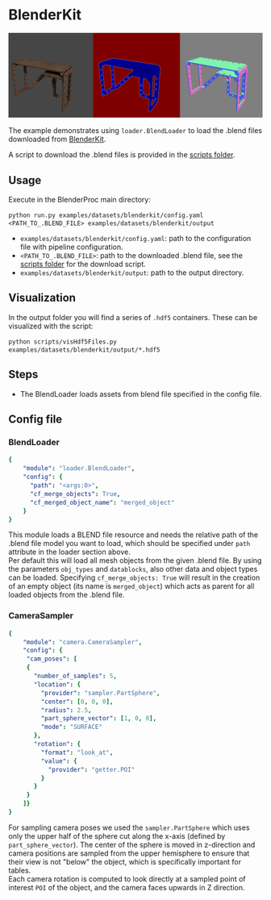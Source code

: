 # BlenderKit 
<p align="center">
<img src="../../../images/blenderkit_rendered_example.png" alt="normals, depth and color rendering of an example table" width=900>
</p>

The example demonstrates using `loader.BlendLoader` to load the .blend files downloaded from [BlenderKit](https://www.blenderkit.com/).

A script to download the .blend files is provided in the [scripts folder](../../scripts).

## Usage

Execute in the BlenderProc main directory:

```shell
python run.py examples/datasets/blenderkit/config.yaml <PATH_TO_.BLEND_FILE> examples/datasets/blenderkit/output
``` 

* `examples/datasets/blenderkit/config.yaml`: path to the configuration file with pipeline configuration.
* `<PATH_TO_.BLEND_FILE>`: path to the downloaded .blend file, see the [scripts folder](../../scripts) for the download script. 
* `examples/datasets/blenderkit/output`: path to the output directory.

## Visualization

In the output folder you will find a series of `.hdf5` containers. These can be visualized with the script:

```shell
python scripts/visHdf5Files.py examples/datasets/blenderkit/output/*.hdf5
``` 

## Steps

* The BlendLoader loads assets from blend file specified in the config file.

## Config file

### BlendLoader 

```yaml
{
    "module": "loader.BlendLoader",
    "config": {
      "path": "<args:0>",
      "cf_merge_objects": True,
      "cf_merged_object_name": "merged_object"
    }
}
```
This module loads a BLEND file resource and needs the relative path of the .blend file model you want to load, which should be specified under `path` attribute in the loader section above. <br>
Per default this will load all mesh objects from the given .blend file. By using the parameters `obj_types` and `datablocks`, also other data and object types can be loaded.
Specifying `cf_merge_objects: True` will result in the creation of an empty object (its name is `merged_object`) which acts as parent for all loaded objects from the .blend file.

### CameraSampler

```yaml
{
    "module": "camera.CameraSampler",
    "config": {
     "cam_poses": [
     {
       "number_of_samples": 5,
       "location": {
         "provider": "sampler.PartSphere",
         "center": [0, 0, 0],
         "radius": 2.5,
         "part_sphere_vector": [1, 0, 0],
         "mode": "SURFACE"
       },
       "rotation": {
         "format": "look_at",
         "value": {
           "provider": "getter.POI"
         }
       }
     }
    ]}
}
```
For sampling camera poses we used the ``sampler.PartSphere`` which uses only the upper half of the sphere cut along the x-axis (defined by `part_sphere_vector`). 
The center of the sphere is moved in z-direction and camera positions are sampled from the upper hemisphere to ensure that their view is not "below" the object, which is specifically important for tables.   
Each camera rotation is computed to look directly at a sampled point of interest ``POI`` of the object, and the camera faces upwards in Z direction.
